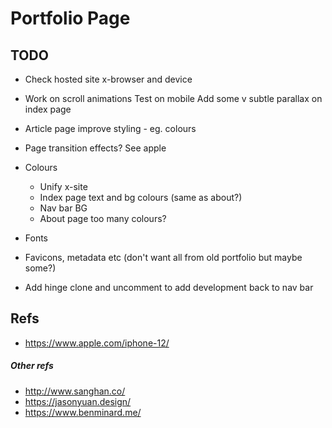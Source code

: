 
# Portfolio Page

## TODO

* Check hosted site x-browser and device

* Work on scroll animations
    Test on mobile
    Add some v subtle parallax on index page
* Article page improve styling - eg. colours
* Page transition effects? See apple
* Colours
    * Unify x-site
    * Index page text and bg colours (same as about?)
    * Nav bar BG
    * About page too many colours?
* Fonts
* Favicons, metadata etc (don't want all from old portfolio but maybe some?)
* Add hinge clone and uncomment to add development back to nav bar

## Refs

* https://www.apple.com/iphone-12/

##### Other refs

* http://www.sanghan.co/
* https://jasonyuan.design/
* https://www.benminard.me/
